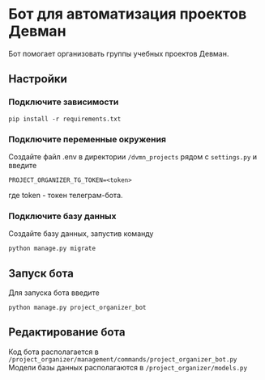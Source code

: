 ﻿# Бот для автоматизация проектов Девман
Бот помогает организовать группы учебных проектов Девман. 

## Настройки

### Подключите зависимости
```
pip install -r requirements.txt
```
### Подключите переменные окружения
Создайте файл .env в директории `/dvmn_projects` рядом с `settings.py` и введите
```
PROJECT_ORGANIZER_TG_TOKEN=<token>
```
где token - токен телеграм-бота.

### Подключите базу данных
Создайте базу данных, запустив команду
```
python manage.py migrate
```

## Запуск бота
Для запуска бота введите
```
python manage.py project_organizer_bot
```

## Редактирование бота
Код бота располагается в `/project_organizer/management/commands/project_organizer_bot.py`
Модели базы данных располагаются в `/project_organizer/models.py`
